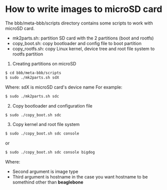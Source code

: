 # How to write images to microSD card
The bbb/meta-bbb/scripts directory contains some scripts to work with microSD card.
- mk2parts.sh: partition SD card with the 2 partitions (boot and rootfs)
- copy_boot.sh: copy bootloader and config file to boot partition
- copy_rootfs.sh: copy Linux kernel, device tree and root file system to rootfs partition

1. Creating partitions on microSD
```sh
$ cd bbb/meta-bbb/scripts
$ sudo ./mk2parts.sh sdX
```
Where: sdX is microSD card's device name
For example: 
```sh
$ sudo ./mk2parts.sh sdc
```

2. Copy bootloader and configuration file
```sh
$ sudo ./copy_boot.sh sdc
```

3. Copy kernel and root file system
```sh
$ sudo ./copy_boot.sh sdc console
```
or
```sh
$ sudo ./copy_boot.sh sdc console bigdog
```
Where: 
- Second argument is image type
- Third argument is hostname in the case you want hostname to be somethind other than **beaglebone**

